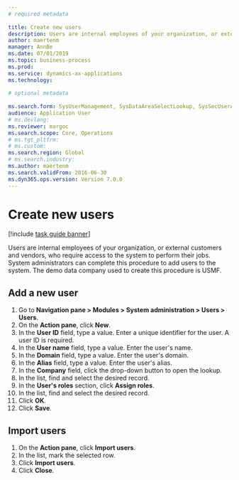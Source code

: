 ```yaml
--- 
# required metadata 
 
title: Create new users
description: Users are internal employees of your organization, or external customers and vendors, who require access to the system to perform their jobs. 
author: maertenm
manager: AnnBe 
ms.date: 07/01/2019
ms.topic: business-process 
ms.prod:  
ms.service: dynamics-ax-applications 
ms.technology:  
 
# optional metadata 
 
ms.search.form: SysUserManagement, SysDataAreaSelectLookup, SysSecUserAddRoles, SysUserMSODSUserImport   
audience: Application User 
# ms.devlang:  
ms.reviewer: margoc
ms.search.scope: Core, Operations 
# ms.tgt_pltfrm:  
# ms.custom:  
ms.search.region: Global
# ms.search.industry: 
ms.author: maertenm
ms.search.validFrom: 2016-06-30 
ms.dyn365.ops.version: Version 7.0.0 
---
```

# Create new users

[!include [task guide banner](../../includes/task-guide-banner.md)]

Users are internal employees of your organization, or external customers and vendors, who require access to the system to perform their jobs. System administrators can complete this procedure to add users to the system. The demo data company used to create this procedure is USMF. 


## Add a new user
1. Go to **Navigation pane > Modules > System administration > Users > Users**.
2. On the **Action pane**, click **New**.
3. In the **User ID** field, type a value. Enter a unique identifier for the user. A user ID is required.  
4. In the **User name** field, type a value. Enter the user's name.  
5. In the **Domain** field, type a value. Enter the user's domain.  
6. In the **Alias** field, type a value. Enter the user's alias.  
7. In the **Company** field, click the drop-down button to open the lookup.
8. In the list, find and select the desired record. 
9. In the **User's roles** section, click **Assign roles**.
10. In the list, find and select the desired record.
11. Click **OK**.
12. Click **Save**.

## Import users
1. On the **Action pane**, click **Import users**.
2. In the list, mark the selected row.
3. Click **Import users**.
4. Click **Close**.

